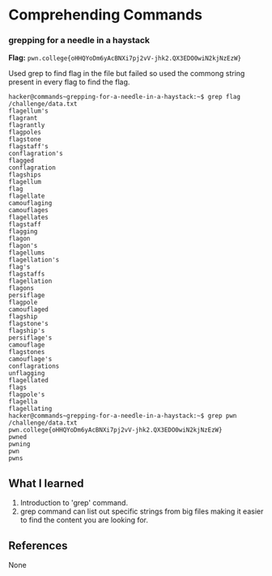 # Comprehending Commands

### grepping for a needle in a haystack 

**Flag:** `pwn.college{oHHQYoDm6yAcBNXi7pj2vV-jhk2.QX3EDO0wiN2kjNzEzW}`

Used grep to find flag in the file but failed so used the commong string present in every flag to find the flag.

```
hacker@commands~grepping-for-a-needle-in-a-haystack:~$ grep flag /challenge/data.txt
flagellum's
flagrant
flagrantly
flagpoles
flagstone
flagstaff's
conflagration's
flagged
conflagration
flagships
flagellum
flag
flagellate
camouflaging
camouflages
flagellates
flagstaff
flagging
flagon
flagon's
flagellums
flagellation's
flag's
flagstaffs
flagellation
flagons
persiflage
flagpole
camouflaged
flagship
flagstone's
flagship's
persiflage's
camouflage
flagstones
camouflage's
conflagrations
unflagging
flagellated
flags
flagpole's
flagella
flagellating
hacker@commands~grepping-for-a-needle-in-a-haystack:~$ grep pwn /challenge/data.txt
pwn.college{oHHQYoDm6yAcBNXi7pj2vV-jhk2.QX3EDO0wiN2kjNzEzW}
pwned
pwning
pwn
pwns

```

## What I learned

1. Introduction to 'grep' command.
2. grep command can list out specific strings from big files making it easier to find the content you are looking for. 

## References

None 
